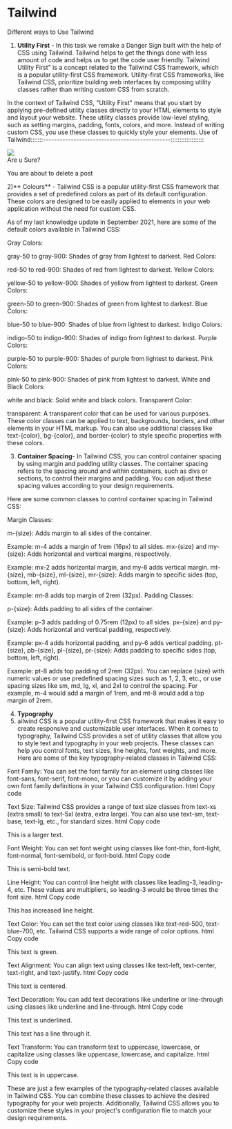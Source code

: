 # Tailwind
Different ways to Use Tailwind

1) **Utility First** - In this task we remake a Danger Sign built with the help of CSS using Tailwind. Tailwind helps to get the things done with less amount of code and helps us to get the code user friendly. Tailwind Utility First" is a concept related to the Tailwind CSS framework, which is a popular utility-first CSS framework. Utility-first CSS frameworks, like Tailwind CSS, prioritize building web interfaces by composing utility classes rather than writing custom CSS from scratch.

In the context of Tailwind CSS, "Utility First" means that you start by applying pre-defined utility classes directly to your HTML elements to style and layout your website. These utility classes provide low-level styling, such as setting margins, padding, fonts, colors, and more. Instead of writing custom CSS, you use these classes to quickly style your elements.
Use of Tailwind:::::::----------------------------------------------:::::::::::::::::::
    <!-- Tailwind Version -->
    <div class="flex items-center p-6 max-w-sm mx-auto bg-white rounded-xl shadow-lg space-x-4 mt-12">
      <img class="w-12 h-12" src="../assets/img/warning.svg">
      <div>
        <div class="text-xl font-medium text-black">Are u Sure?</div>
        <p class="text-slate-500">You are about to delete a post</p>
      </div>
    </div>


    
2)** Colours** - Tailwind CSS is a popular utility-first CSS framework that provides a set of predefined colors as part of its default configuration. These colors are designed to be easily applied to elements in your web application without the need for custom CSS.

As of my last knowledge update in September 2021, here are some of the default colors available in Tailwind CSS:

Gray Colors:

gray-50 to gray-900: Shades of gray from lightest to darkest.
Red Colors:

red-50 to red-900: Shades of red from lightest to darkest.
Yellow Colors:

yellow-50 to yellow-900: Shades of yellow from lightest to darkest.
Green Colors:

green-50 to green-900: Shades of green from lightest to darkest.
Blue Colors:

blue-50 to blue-900: Shades of blue from lightest to darkest.
Indigo Colors:

indigo-50 to indigo-900: Shades of indigo from lightest to darkest.
Purple Colors:

purple-50 to purple-900: Shades of purple from lightest to darkest.
Pink Colors:

pink-50 to pink-900: Shades of pink from lightest to darkest.
White and Black Colors:

white and black: Solid white and black colors.
Transparent Color:

transparent: A transparent color that can be used for various purposes.
These color classes can be applied to text, backgrounds, borders, and other elements in your HTML markup. You can also use additional classes like text-{color}, bg-{color}, and border-{color} to style specific properties with these colors.


3) **Container Spacing**- In Tailwind CSS, you can control container spacing by using margin and padding utility classes. The container spacing refers to the spacing around and within containers, such as divs or sections, to control their margins and padding. You can adjust these spacing values according to your design requirements.

Here are some common classes to control container spacing in Tailwind CSS:

Margin Classes:

m-{size}: Adds margin to all sides of the container.

Example: m-4 adds a margin of 1rem (16px) to all sides.
mx-{size} and my-{size}: Adds horizontal and vertical margins, respectively.

Example: mx-2 adds horizontal margin, and my-6 adds vertical margin.
mt-{size}, mb-{size}, ml-{size}, mr-{size}: Adds margin to specific sides (top, bottom, left, right).

Example: mt-8 adds top margin of 2rem (32px).
Padding Classes:

p-{size}: Adds padding to all sides of the container.

Example: p-3 adds padding of 0.75rem (12px) to all sides.
px-{size} and py-{size}: Adds horizontal and vertical padding, respectively.

Example: px-4 adds horizontal padding, and py-6 adds vertical padding.
pt-{size}, pb-{size}, pl-{size}, pr-{size}: Adds padding to specific sides (top, bottom, left, right).

Example: pt-8 adds top padding of 2rem (32px).
You can replace {size} with numeric values or use predefined spacing sizes such as 1, 2, 3, etc., or use spacing sizes like sm, md, lg, xl, and 2xl to control the spacing. For example, m-4 would add a margin of 1rem, and mt-8 would add a top margin of 2rem.
<div class="container mx-auto p-4">
  <!-- Content goes here -->
</div>


4) **Typography**
5) ailwind CSS is a popular utility-first CSS framework that makes it easy to create responsive and customizable user interfaces. When it comes to typography, Tailwind CSS provides a set of utility classes that allow you to style text and typography in your web projects. These classes can help you control fonts, text sizes, line heights, font weights, and more. Here are some of the key typography-related classes in Tailwind CSS:

Font Family: You can set the font family for an element using classes like font-sans, font-serif, font-mono, or you can customize it by adding your own font family definitions in your Tailwind CSS configuration.
html
Copy code
<div class="font-sans">
  <!-- Your content here -->
</div>
Text Size: Tailwind CSS provides a range of text size classes from text-xs (extra small) to text-5xl (extra, extra large). You can also use text-sm, text-base, text-lg, etc., for standard sizes.
html
Copy code
<p class="text-2xl">This is a larger text.</p>
Font Weight: You can set font weight using classes like font-thin, font-light, font-normal, font-semibold, or font-bold.
html
Copy code
<p class="font-semibold">This is semi-bold text.</p>
Line Height: You can control line height with classes like leading-3, leading-4, etc. These values are multipliers, so leading-3 would be three times the font size.
html
Copy code
<p class="leading-5">This has increased line height.</p>
Text Color: You can set the text color using classes like text-red-500, text-blue-700, etc. Tailwind CSS supports a wide range of color options.
html
Copy code
<p class="text-green-600">This text is green.</p>
Text Alignment: You can align text using classes like text-left, text-center, text-right, and text-justify.
html
Copy code
<p class="text-center">This text is centered.</p>
Text Decoration: You can add text decorations like underline or line-through using classes like underline and line-through.
html
Copy code
<p class="underline">This text is underlined.</p>
<p class="line-through">This text has a line through it.</p>
Text Transform: You can transform text to uppercase, lowercase, or capitalize using classes like uppercase, lowercase, and capitalize.
html
Copy code
<p class="uppercase">This text is in uppercase.</p>
These are just a few examples of the typography-related classes available in Tailwind CSS. You can combine these classes to achieve the desired typography for your web projects. Additionally, Tailwind CSS allows you to customize these styles in your project's configuration file to match your design requirements.

